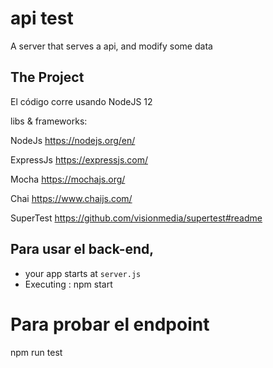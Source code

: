 # api test

A server that serves a api, and modify some data


## The Project

El código corre usando NodeJS 12 

libs & frameworks:

NodeJs https://nodejs.org/en/

ExpressJs https://expressjs.com/

Mocha https://mochajs.org/

Chai https://www.chaijs.com/

SuperTest https://github.com/visionmedia/supertest#readme


## Para usar el  back-end,

- your app starts at `server.js`
- Executing :
npm start


# Para probar el endpoint
npm run test

